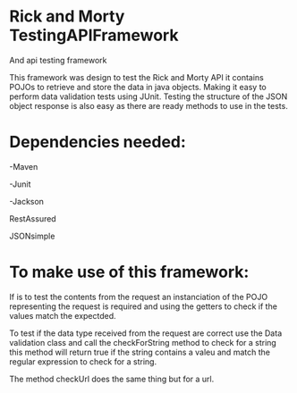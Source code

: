 # Rick and Morty TestingAPIFramework
And api testing framework

This framework was design to test the Rick and Morty API it contains POJOs to retrieve and store the data in java objects.
Making it easy to perform data validation tests using JUnit. Testing the structure of the JSON object response is also easy as there are ready methods to use in the tests.

# Dependencies needed:

-Maven

-Junit​

-Jackson​

RestAssured​

JSONsimple​

# To make use of this framework:

If is to test the contents from the request an instanciation of the POJO representing the request is required and using the getters to check if the values match the expectded.

To test if the data type received from the request are correct use the Data validation class and call the checkForString method to check for a string this method will return true if the string contains a valeu and match the regular expression to check for a string.

The method checkUrl does the same thing but for a url.
